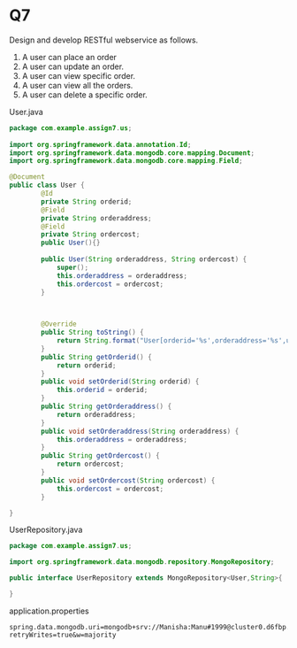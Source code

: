 # Q7
Design and develop RESTful webservice as follows.
1. A user can place an order
2. A user can update an order.
3. A user can view specific order.
4. A user can view all the orders.
5. A user can delete a specific order.

User.java
```java
package com.example.assign7.us;
	
import org.springframework.data.annotation.Id;
import org.springframework.data.mongodb.core.mapping.Document;
import org.springframework.data.mongodb.core.mapping.Field;

@Document
public class User {
		@Id
	    private String orderid;
	    @Field
	    private String orderaddress;
	    @Field
	    private String ordercost;
	    public User(){} 
	    
	    public User(String orderaddress, String ordercost) {
	        super();
	        this.orderaddress = orderaddress;
	        this.ordercost = ordercost;
	    }

	 

	    @Override
	    public String toString() {
	        return String.format("User[orderid='%s',orderaddress='%s',usercost='%s']",orderid,orderaddress,ordercost);
	    }
	    public String getOrderid() {
	        return orderid;
	    }
	    public void setOrderid(String orderid) {
	        this.orderid = orderid;
	    }
	    public String getOrderaddress() {
	        return orderaddress;
	    }
	    public void setOrderaddress(String orderaddress) {
	        this.orderaddress = orderaddress;
	    }
	    public String getOrdercost() {
	        return ordercost;
	    }
	    public void setOrdercost(String ordercost) {
	        this.ordercost = ordercost;
	    }

}
```
UserRepository.java
```java
package com.example.assign7.us;

import org.springframework.data.mongodb.repository.MongoRepository;

public interface UserRepository extends MongoRepository<User,String>{

}
```
application.properties
```
spring.data.mongodb.uri=mongodb+srv://Manisha:Manu#1999@cluster0.d6fbp.mongodb.net/datab01?retryWrites=true&w=majority
```


